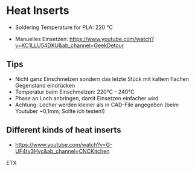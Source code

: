 # Heat Inserts

- Soldering Temperature for PLA: 220 °C

- Manuelles Einsetzen: <https://www.youtube.com/watch?v=KC1LLU54DKU&ab_channel=GeekDetour>


## Tips

- Nicht ganz Einschmelzen sondern das letzte Stück mit kaltem flachen Gegenstand eindrücken
- Temperatur beim Einschmelzen: 220°C - 240°C
- Phase an Loch anbringen, damit Einsetzen einfacher wird
- Achtung: Löcher werden kleiner als in CAD-File angegeben (beim Youtuber ~0,1mm; Sollte ich testen!)

## Different kinds of heat inserts

- <https://www.youtube.com/watch?v=G-UF4tv3Hvc&ab_channel=CNCKitchen>

ETX
